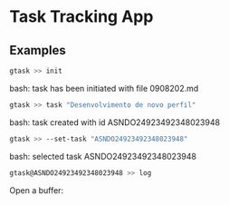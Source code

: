 # Task Tracking App

## Examples

``` bash
gtask >> init
```

bash: task has been initiated with file 0908202.md

``` bash
gtask >> task "Desenvolvimento de novo perfil"
```

bash: task created with id ASNDO24923492348023948

``` bash
gtask >> --set-task "ASNDO24923492348023948"
```

bash: selected task ASNDO24923492348023948

``` bash
gtask@ASNDO24923492348023948 >> log
```

Open a buffer: 
``` text
```

